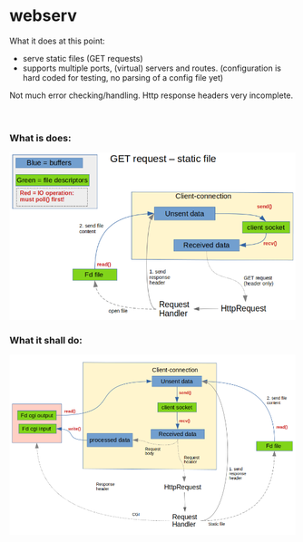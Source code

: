 # webserv

What it does at this point:
- serve static files (GET requests)
- supports multiple ports, (virtual) servers and routes. (configuration is hard coded for testing, no parsing of a config file yet)

Not much error checking/handling. Http response headers very incomplete.
<br>
<br>
<br>
### What is does:
![img](web_root/imgs/get_static.png)

### What it shall do:
![img](web_root/imgs/all.png)

